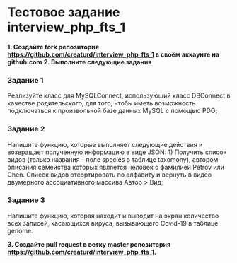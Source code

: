 # Тестовое задание interview_php_fts_1

**1. Создайте fork репозитория https://github.com/creaturd/interview_php_fts_1 в своём аккаунте на github.com**
**2. Выполните следующие задания**

### Задание 1

Реализуйте класс для MySQLConnect, использующий класс DBConnect в качестве родительского, для того, чтобы иметь возможность подключаться к произвольной базе данных MySQL с помощью PDO;

### Задание 2

Напишите функцию, которые выполняет следующие действия и возвращает полученную информацию в виде JSON:
	1) Получить список видов (только названия - поле species в таблице taxomony), автором описания семейства которых является человек с фамилией Petrov или Chen. Список видов отсортировать по алфавиту и вернуть в видео двумерного ассоциативного массива Автор > Вид;

### Задание 3

Напишите функцию, которая находит и выводит на экран количество всех записей, касающихся вируса, вызывающего Covid-19 в таблице genome.

**3. Создайте pull request в ветку master репозитория https://github.com/creaturd/interview_php_fts_1.**
